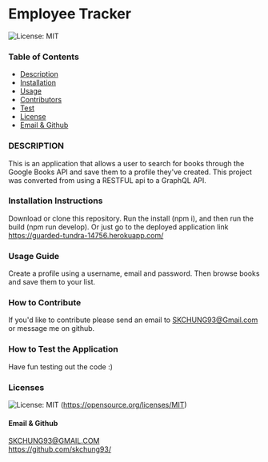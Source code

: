 # **Employee Tracker**

![License: MIT](https://img.shields.io/badge/License-MIT-yellow.svg)

### Table of Contents
- [Description](#description)
- [Installation](#installation)
- [Usage](#usage)
- [Contributors](#contribution)
- [Test](#test)
- [License](#license)
- [Email & Github](#contact)

### DESCRIPTION <a name="description"></a>
This is an application that allows a user to search for books through the Google Books API and save them to a profile they've created. This project was converted from using a RESTFUL api to a GraphQL API.

### Installation Instructions <a name="introduction"></a>
Download or clone this repository. Run the install (npm i), and then run the build (npm run develop). Or just go to the deployed application link https://guarded-tundra-14756.herokuapp.com/

### Usage Guide <a name="usage"></a>
Create a profile using a username, email and password. Then browse books and save them to your list.


### How to Contribute <a name="contribution"></a>
If you'd like to contribute please send an email to SKCHUNG93@Gmail.com or message me on github.

### How to Test the Application <a name="test"></a>
Have fun testing out the code :)

### Licenses <a name="license"></a>
![License: MIT](https://img.shields.io/badge/License-MIT-yellow.svg)
(https://opensource.org/licenses/MIT)

#### Email & Github <a name="contact"></a>
SKCHUNG93@GMAIL.COM </br>
https://github.com/skchung93/  
